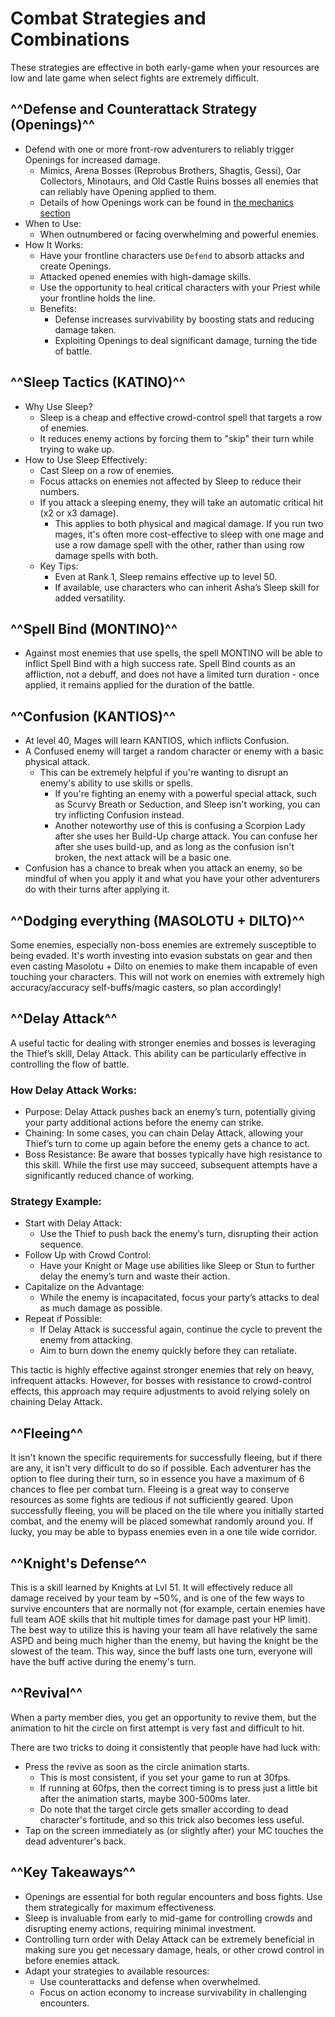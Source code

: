 # Combat Strategies and Combinations

These strategies are effective in both early-game when your resources are low and late game when select fights are extremely difficult.

## ^^Defense and Counterattack Strategy (Openings)^^
* Defend with one or more front-row adventurers to reliably trigger Openings for increased damage.
    * Mimics, Arena Bosses (Reprobus Brothers, Shagtis, Gessi), Oar Collectors, Minotaurs, and Old Castle Ruins bosses all enemies that can reliably have Opening applied to them.
    * Details of how Openings work can be found in [the mechanics section](../mechanics/damage-mechanics.md#openings)
* When to Use:
    * When outnumbered or facing overwhelming and powerful enemies.
* How It Works:
    * Have your frontline characters use `Defend` to absorb attacks and create Openings.
    * Attacked opened enemies with high-damage skills.
    * Use the opportunity to heal critical characters with your Priest while your frontline holds the line.
    * Benefits:
        * Defense increases survivability by boosting stats and reducing damage taken.
        * Exploiting Openings to deal significant damage, turning the tide of battle.

## ^^Sleep Tactics (KATINO)^^
* Why Use Sleep?
    * Sleep is a cheap and effective crowd-control spell that targets a row of enemies.
    * It reduces enemy actions by forcing them to "skip" their turn while trying to wake up.
* How to Use Sleep Effectively:
    * Cast Sleep on a row of enemies.
    * Focus attacks on enemies not affected by Sleep to reduce their numbers.
    * If you attack a sleeping enemy, they will take an automatic critical hit (x2 or x3 damage).
        * This applies to both physical and magical damage. If you run two mages, it's often more cost-effective to sleep with one mage and use a row damage spell with the other, rather than using row damage spells with both.
    * Key Tips:
        * Even at Rank 1, Sleep remains effective up to level 50.
        * If available, use characters who can inherit Asha’s Sleep skill for added versatility.

## ^^Spell Bind (MONTINO)^^
* Against most enemies that use spells, the spell MONTINO will be able to inflict Spell Bind with a high success rate. Spell Bind counts as an affliction, not a debuff, and does not have a limited turn duration - once applied, it remains applied for the duration of the battle.

## ^^Confusion (KANTIOS)^^
* At level 40, Mages will learn KANTIOS, which inflicts Confusion.
* A Confused enemy will target a random character or enemy with a basic physical attack.
    * This can be extremely helpful if you're wanting to disrupt an enemy's ability to use skills or spells.
        * If you're fighting an enemy with a powerful special attack, such as Scurvy Breath or Seduction, and Sleep isn't working, you can try inflicting Confusion instead.
        * Another noteworthy use of this is confusing a Scorpion Lady after she uses her Build-Up charge attack. You can confuse her after she uses build-up, and as long as the confusion isn't broken, the next attack will be a basic one.
* Confusion has a chance to break when you attack an enemy, so be mindful of when you apply it and what you have your other adventurers do with their turns after applying it.

## ^^Dodging everything (MASOLOTU + DILTO)^^
Some enemies, especially non-boss enemies are extremely susceptible to being evaded. It's worth investing into evasion substats on gear and then even casting Masolotu + Dilto on enemies to make them incapable of even touching your characters. This will not work on enemies with extremely high accuracy/accuracy self-buffs/magic casters, so plan accordingly!

## ^^Delay Attack^^
A useful tactic for dealing with stronger enemies and bosses is leveraging the Thief’s skill, Delay Attack. This ability can be particularly effective in controlling the flow of battle.

### How Delay Attack Works:
* Purpose: Delay Attack pushes back an enemy’s turn, potentially giving your party additional actions before the enemy can strike.
* Chaining: In some cases, you can chain Delay Attack, allowing your Thief’s turn to come up again before the enemy gets a chance to act.
* Boss Resistance: Be aware that bosses typically have high resistance to this skill. While the first use may succeed, subsequent attempts have a significantly reduced chance of working.

### Strategy Example:
* Start with Delay Attack:
    * Use the Thief to push back the enemy’s turn, disrupting their action sequence.
* Follow Up with Crowd Control:
    * Have your Knight or Mage use abilities like Sleep or Stun to further delay the enemy’s turn and waste their action.
* Capitalize on the Advantage:
    * While the enemy is incapacitated, focus your party’s attacks to deal as much damage as possible.
* Repeat if Possible:
    * If Delay Attack is successful again, continue the cycle to prevent the enemy from attacking.
    * Aim to burn down the enemy quickly before they can retaliate.

This tactic is highly effective against stronger enemies that rely on heavy, infrequent attacks. However, for bosses with resistance to crowd-control effects, this approach may require adjustments to avoid relying solely on chaining Delay Attack.

## ^^Fleeing^^

It isn't known the specific requirements for successfully fleeing, but if there are any, it isn't very difficult to do so if possible. Each adventurer has the option to flee during their turn, so in essence you have a maximum of 6 chances to flee per combat turn. Fleeing is a great way to conserve resources as some fights are tedious if not sufficiently geared. Upon successfully fleeing, you will be placed on the tile where you initially started combat, and the enemy will be placed somewhat randomly around you. If lucky, you may be able to bypass enemies even in a one tile wide corridor.

## ^^Knight's Defense^^

This is a skill learned by Knights at Lvl 51. It will effectively reduce all damage received by your team by ~50%, and is one of the few ways to survive encounters that are normally not (for example, certain enemies have full team AOE skills that hit multiple times for damage past your HP limit). The best way to utilize this is having your team all have relatively the same ASPD and being much higher than the enemy, but having the knight be the slowest of the team. This way, since the buff lasts one turn, everyone will have the buff active during the enemy's turn.

## ^^Revival^^
When a party member dies, you get an opportunity to revive them, but the
animation to hit the circle on first attempt is very fast and difficult to
hit.

There are two tricks to doing it consistently that people have had luck with:

* Press the revive as soon as the circle animation starts.
   * This is most consistent, if you set your game to run at 30fps.
   * If running at 60fps, then the correct timing is to press just a little bit after the animation starts, maybe 300-500ms later.
   * Do note that the target circle gets smaller according to dead character's fortitude, and so this trick also becomes less useful.
* Tap on the screen immediately as (or slightly after) your MC touches the dead adventurer's back.

## ^^Key Takeaways^^
* Openings are essential for both regular encounters and boss fights. Use them strategically for maximum effectiveness.
* Sleep is invaluable from early to mid-game for controlling crowds and disrupting enemy actions, requiring minimal investment.
* Controlling turn order with Delay Attack can be extremely beneficial in making sure you get necessary damage, heals, or other crowd control in before enemies attack.
* Adapt your strategies to available resources:
    * Use counterattacks and defense when overwhelmed.
    * Focus on action economy to increase survivability in challenging encounters.
